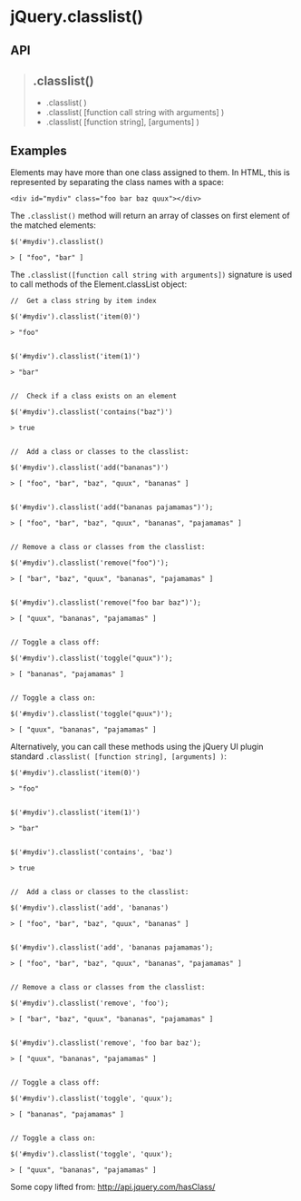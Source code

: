 # jQuery.classlist()

## API

> .classlist() 
> ------------------------------------------------------------------------------
> * .classlist( )
> * .classlist( [function call string with arguments] )
> * .classlist( [function string], [arguments] )

    
    
##  Examples

Elements may have more than one class assigned to them. In HTML, this is represented by separating the class names with a space:

    <div id="mydiv" class="foo bar baz quux"></div>
    

The `.classlist()` method will return an array of classes on first element of the matched elements:
    
    $('#mydiv').classlist()
    
    > [ "foo", "bar" ]
    

The `.classlist([function call string with arguments])` signature is used to call methods of the Element.classList object:


    //  Get a class string by item index
    
    $('#mydiv').classlist('item(0)')

    > "foo"


    $('#mydiv').classlist('item(1)')

    > "bar"
    
    
    //  Check if a class exists on an element

    $('#mydiv').classlist('contains("baz")')
  
    > true

    
    //  Add a class or classes to the classlist:
    
    $('#mydiv').classlist('add("bananas")')
    
    > [ "foo", "bar", "baz", "quux", "bananas" ]
    

    $('#mydiv').classlist('add("bananas pajamamas")');
    
    > [ "foo", "bar", "baz", "quux", "bananas", "pajamamas" ]

    
    // Remove a class or classes from the classlist:
    
    $('#mydiv').classlist('remove("foo")');    
    
    > [ "bar", "baz", "quux", "bananas", "pajamamas" ]
    
    
    $('#mydiv').classlist('remove("foo bar baz")');    
    
    > [ "quux", "bananas", "pajamamas" ]
    
    
    // Toggle a class off:
    
    $('#mydiv').classlist('toggle("quux")');
    
    > [ "bananas", "pajamamas" ]
    

    // Toggle a class on:
    
    $('#mydiv').classlist('toggle("quux")');

    > [ "quux", "bananas", "pajamamas" ]
    
    

Alternatively, you can call these methods using the jQuery UI plugin standard `.classlist( [function string], [arguments] )`:

    
    $('#mydiv').classlist('item(0)')

    > "foo"


    $('#mydiv').classlist('item(1)')

    > "bar"


    $('#mydiv').classlist('contains', 'baz')
    
    > true

    
    //  Add a class or classes to the classlist:
    
    $('#mydiv').classlist('add', 'bananas')
    
    > [ "foo", "bar", "baz", "quux", "bananas" ]
    

    $('#mydiv').classlist('add', 'bananas pajamamas');
    
    > [ "foo", "bar", "baz", "quux", "bananas", "pajamamas" ]

    
    // Remove a class or classes from the classlist:
    
    $('#mydiv').classlist('remove', 'foo');    
    
    > [ "bar", "baz", "quux", "bananas", "pajamamas" ]
    
    
    $('#mydiv').classlist('remove', 'foo bar baz');    
    
    > [ "quux", "bananas", "pajamamas" ]
    
    
    // Toggle a class off:
    
    $('#mydiv').classlist('toggle', 'quux');
    
    > [ "bananas", "pajamamas" ]
    

    // Toggle a class on:
    
    $('#mydiv').classlist('toggle', 'quux');

    > [ "quux", "bananas", "pajamamas" ]


Some copy lifted from:
http://api.jquery.com/hasClass/